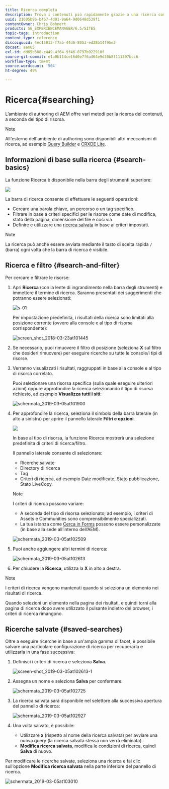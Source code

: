 ```yaml
---
title: Ricerca completa
description: Trova i contenuti più rapidamente grazie a una ricerca completa.
uuid: 21605b96-b467-4d01-9a64-9d0648d539f1
contentOwner: Chris Bohnert
products: SG_EXPERIENCEMANAGER/6.5/SITES
topic-tags: introduction
content-type: reference
discoiquuid: 4ec15013-f7ab-44d6-8053-ed28b14f95e2
docset: aem65
exl-id: dd65b308-c449-4f64-9f46-0797b922910f
source-git-commit: e1a0b114ce16d0e7f6a464e9d30b8f111297bcc6
workflow-type: tm+mt
source-wordcount: '504'
ht-degree: 49%

---
```


# Ricerca{#searching}

L’ambiente di authoring di AEM offre vari metodi per la ricerca dei contenuti, a seconda del tipo di risorsa.

>[!NOTE]
>
>All&#39;esterno dell&#39;ambiente di authoring sono disponibili altri meccanismi di ricerca, ad esempio [Query Builder](/help/sites-developing/querybuilder-api.md) e [CRXDE Lite](/help/sites-developing/developing-with-crxde-lite.md).

## Informazioni di base sulla ricerca {#search-basics}

La funzione Ricerca è disponibile nella barra degli strumenti superiore:

![](do-not-localize/chlimage_1-17.png)

La barra di ricerca consente di effettuare le seguenti operazioni:

* Cercare una parola chiave, un percorso o un tag specifico.
* Filtrare in base a criteri specifici per le risorse come date di modifica, stato della pagina, dimensione del file e così via
* Definire e utilizzare una [ricerca salvata](#saved-searches) in base ai criteri impostati.

>[!NOTE]
>
>La ricerca può anche essere avviata mediante il tasto di scelta rapida `/` (barra) ogni volta che la barra di ricerca è visibile.

## Ricerca e filtro {#search-and-filter}

Per cercare e filtrare le risorse:

1. Apri **Ricerca** (con la lente di ingrandimento nella barra degli strumenti) e immettere il termine di ricerca. Saranno presentati dei suggerimenti che potranno essere selezionati:

   ![s-01](assets/s-01.png)

   Per impostazione predefinita, i risultati della ricerca sono limitati alla posizione corrente (ovvero alla console e al tipo di risorsa corrispondente):

   ![screen_shot_2018-03-23at101445](assets/screen_shot_2018-03-23at101445.png)

1. Se necessario, puoi rimuovere il filtro di posizione (seleziona **X** sul filtro che desideri rimuovere) per eseguire ricerche su tutte le console/i tipi di risorse.
1. Verranno visualizzati i risultati, raggruppati in base alla console e al tipo di risorsa correlato.

   Puoi selezionare una risorsa specifica (sulla quale eseguire ulteriori azioni) oppure approfondire la ricerca selezionando il tipo di risorsa richiesto, ad esempio **Visualizza tutti i siti**:

   ![schermata_2019-03-05at101900](assets/screen-shot_2019-03-05at101900.png)

1. Per approfondire la ricerca, seleziona il simbolo della barra laterale (in alto a sinistra) per aprire il pannello laterale **Filtri e opzioni**.

   ![](do-not-localize/screen_shot_2018-03-23at101542.png)

   In base al tipo di risorsa, la funzione Ricerca mostrerà una selezione predefinita di criteri di ricerca/filtro.

   Il pannello laterale consente di selezionare:

   * Ricerche salvate
   * Directory di ricerca
   * Tag
   * Criteri di ricerca, ad esempio Date modificate, Stato pubblicazione, Stato LiveCopy.

   >[!NOTE]
   >
   >I criteri di ricerca possono variare:
   >
   >
   >
   >    * A seconda del tipo di risorsa selezionato; ad esempio, i criteri di Assets e Communities sono comprensibilmente specializzati.
   >    * La tua istanza come [Cerca in Forms](/help/sites-administering/search-forms.md) possono essere personalizzate (in base alla sede all’interno dell’AEM).


   ![schermata_2019-03-05at102509](assets/screen-shot_2019-03-05at102509.png)

1. Puoi anche aggiungere altri termini di ricerca:

   ![schermata_2019-03-05at102613](assets/screen-shot_2019-03-05at102613.png)

1. Per chiudere la **Ricerca**, utilizza la **X** in alto a destra.

>[!NOTE]
>
>I criteri di ricerca vengono mantenuti quando si seleziona un elemento nei risultati di ricerca.
>
>Quando selezioni un elemento nella pagina dei risultati, e quindi torni alla pagina di ricerca dopo avere utilizzato il pulsante indietro del browser, i criteri di ricerca rimangono.

## Ricerche salvate {#saved-searches}

Oltre a eseguire ricerche in base a un&#39;ampia gamma di facet, è possibile salvare una particolare configurazione di ricerca per recuperarla e utilizzarla in una fase successiva:

1. Definisci i criteri di ricerca e seleziona **Salva**.

   ![screen-shot_2019-03-05at102613-1](assets/screen-shot_2019-03-05at102613-1.png)

1. Assegna un nome e seleziona **Salva** per confermare:

   ![schermata_2019-03-05at102725](assets/screen-shot_2019-03-05at102725.png)

1. La ricerca salvata sarà disponibile nel selettore alla successiva apertura del pannello di ricerca:

   ![schermata_2019-03-05at102927](assets/screen-shot_2019-03-05at102927.png)

1. Una volta salvato, è possibile:

   * Utilizzare **x** (rispetto al nome della ricerca salvata) per avviare una nuova query (la ricerca salvata stessa non verrà eliminata).
   * **Modifica ricerca salvata**, modifica le condizioni di ricerca, quindi **Salva** di nuovo.

Per modificare le ricerche salvate, seleziona una ricerca e fai clic sull’opzione **Modifica ricerca salvata** nella parte inferiore del pannello di ricerca.

![schermata_2019-03-05at103010](assets/screen-shot_2019-03-05at103010.png)
